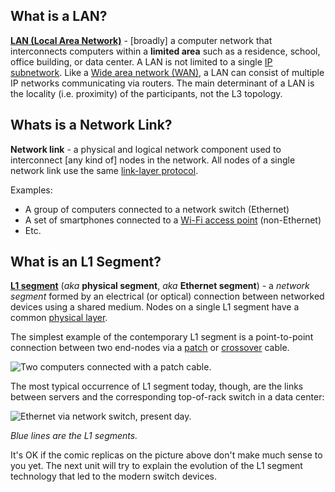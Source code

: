 ## What is a LAN?

[**LAN (Local Area Network)**](https://en.wikipedia.org/wiki/Local_area_network) - [broadly] a computer network that interconnects computers within a **limited area** such as a residence, school, office building, or data center. A LAN is not limited to a single [IP subnetwork](https://labs.iximiuz.com/courses/computer-networking-fundamentals/from-lan-to-vxlan#L3-segment). Like a [Wide area network (WAN)](https://en.wikipedia.org/wiki/Wide_area_network), a LAN can consist of multiple IP networks communicating via routers. The main determinant of a LAN is the locality (i.e. proximity) of the participants, not the L3 topology.

## Whats is a Network Link?

**Network link** - a physical and logical network component used to interconnect [any kind of] nodes in the network. All nodes of a single network link use the same [link-layer protocol](https://en.wikipedia.org/wiki/Link_layer).

Examples:

- A group of computers connected to a network switch (Ethernet)
- A set of smartphones connected to a [Wi-Fi access point](https://en.wikipedia.org/wiki/Wireless_access_point) (non-Ethernet)
- Etc.

## What is an L1 Segment?

[**L1 segment**](https://en.wikipedia.org/wiki/Network_segment#Ethernet) (_aka_ **physical segment**, _aka_ **Ethernet segment**) - a _network segment_ formed by an electrical (or optical) connection between networked devices using a shared medium. Nodes on a single L1 segment have a common [physical layer](https://en.wikipedia.org/wiki/Physical_layer).

The simplest example of the contemporary L1 segment is a point-to-point connection between two end-nodes via a [patch](https://en.wikipedia.org/wiki/Patch_cable) or [crossover](https://en.wikipedia.org/wiki/Ethernet_crossover_cable) cable.

![Two computers connected with a patch cable.](https://labs.iximiuz.com/content/files/courses/computer-networking-fundamentals/1.from-lan-to-vxlan/__static__/l1-patch-cable-2000-opt.png)

The most typical occurrence of L1 segment today, though, are the links between servers and the corresponding top-of-rack switch in a data center:

![Ethernet via network switch, present day.](https://labs.iximiuz.com/content/files/courses/computer-networking-fundamentals/1.from-lan-to-vxlan/__static__/l1-network-switch-2000-opt.png)

_Blue lines are the L1 segments._

It's OK if the comic replicas on the picture above don't make much sense to you yet. The next unit will try to explain the evolution of the L1 segment technology that led to the modern switch devices.